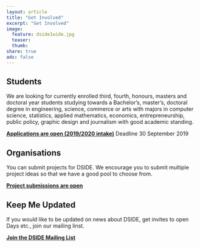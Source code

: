 ```yaml
---
layout: article
title: "Get Involved"
excerpt: "Get Involved"
image:
  feature: dside1wide.jpg
  teaser:
  thumb:
share: true
ads: false
---
```


<!-- ![DSIDE Open Day](/images/dside1wide.jpg) -->

## Students

We are looking for currently enrolled third, fourth, honours, masters and doctoral year students studying towards a Bachelor’s, master’s, doctoral degree in engineering, science, commerce or arts with majors in computer science, statistics, applied mathematics, economics, entrepreneurship, public policy, graphic design and journalism with good academic standing. 

**[Applications are open (2019/2020 intake)](https://www.csir.co.za/vacancies)** Deadline 30 September 2019

## Organisations

You can submit projects for DSIDE. We encourage you to submit multiple project ideas so that we have a good pool to choose from.

**[Project submissions are open](http://bit.ly/DSIDE2018ProjectSubmit)**

## Keep Me Updated

If you would like to be updated on news about DSIDE, get invites to open Days etc., join our mailing linst.

**[Join the DSIDE Mailing List](http://eepurl.com/chhd4z)**
